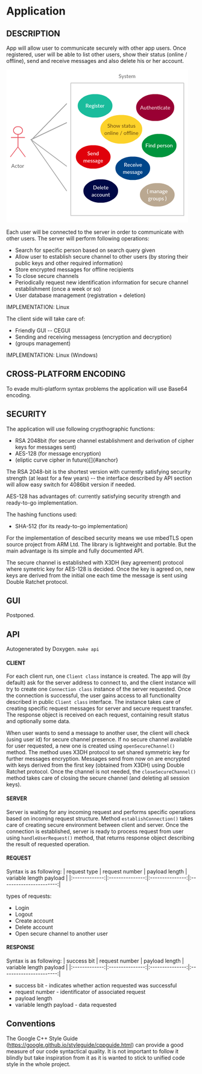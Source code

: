 Application
===========

DESCRIPTION
-----------

App will allow user to communicate securely with other app users. Once
registered, user will be able to list other users, show their status
(online / offline), send and receive messages and also delete his or her
account.

![](api.png)

Each user will be connected to the server in order to communicate with
other users. The server will perform following operations:

-   Search for specific person based on search query given
-   Allow user to establish secure channel to other users (by storing
    their public keys and other required information)
-   Store encrypted messages for offline recipients
-   To close secure channels
-   Periodically request new identification information for secure
    channel establishment (once a week or so)
-   User database management (registration + deletion)

IMPLEMENTATION: Linux

The client side will take care of:

-   Friendly GUI -- CEGUI
-   Sending and receiving messagess (encryption and decryption)
-   (groups management)

IMPLEMENTATION: Linux (Windows)

CROSS-PLATFORM ENCODING
-----------------------

To evade multi-platform syntax problems the application will use Base64 encoding.

SECURITY
--------

The application will use following crypthographic functions:

-   RSA 2048bit (for secure channel establishment and derivation of
    cipher keys for messages sent)
-   AES-128 (for message encryption)
-   (eliptic curve cipher in future)[]{#anchor}

The RSA 2048-bit is the shortest version with currently satisfying security strength (at least for a few years) -- the interface described by API section will allow easy switch for 4086bit version if needed.

AES-128 has advantages of: currently satisfying security strength and ready-to-go implementation.

The hashing functions used:
-   SHA-512 (for its ready-to-go implementation)

For the implementation of descibed security means we use mbedTLS open source project from ARM Ltd. The library is lightweight and portable.
But the main advantage is its simple and fully documented API.

The secure channel is established with X3DH (key agreement) protocol where symetric key for AES-128 is decided. Once the key is agreed on, new keys are derived from the initial one each time the message is sent using Double Ratchet protocol.

GUI
---

Postponed.

API
---

Autogenerated by Doxygen.
`make api`

#### CLIENT
For each client run, one `Client class` instance is created. The app will (by default) ask for the server address to connect to, and the client instance will try to create one `Connection class` instance of the server requested. Once the connection is successful, the user gains access to all functionality described in public `Client class` interface. The instance takes care of creating specific request messages for server and secure request transfer. The response object is received on each request, containing result status and optionally some data.

When user wants to send a message to another user, the client will check (using user id) for secure channel presence. If no secure channel available for user requested, a new one is created using `openSecureChannel()` method. The method uses X3DH protocol to set shared symmetric key for further messages encryption. Messages send from now on are encrypted with keys derived from the first key (obtained from X3DH) using Double Ratchet protocol. Once the channel is not needed, the `closeSecureChannel()` method takes care of closing the secure channel (and deleting all session keys).

#### SERVER
Server is waiting for any incoming request and performs specific operations based on incoming request structure. Method `establishConnection()` takes care of creating secure environment between client and server. Once the connection is established, server is ready to process request from user using `handleUserRequest()` method, that  returns response object describing the result of requested operation.

#### REQUEST
Syntax is as following:
| request type  | request number  | payload length  | variable length payload |
|:-------------:|:---------------:|:---------------:|:-----------------------:|

types of requests:
* Login
* Logout
* Create account
* Delete account
* Open secure channel to another user

#### RESPONSE
Syntax is as following:
| success bit   | request number  | payload length  | variable length payload |
|:-------------:|:---------------:|:---------------:|:-----------------------:|

* success bit - indicates whether action requested was successful
* request number - identificator of associated request
* payload length
* variable length payload - data requested



Conventions
-----------

The Google C++ Style Guide (https://google.github.io/styleguide/cppguide.html) can provide a good measure of our code syntactical quality. It is not important to follow it blindly but take inspiration from it as it is wanted to stick to unified code style in the whole project.
